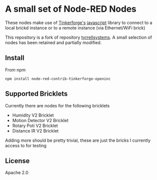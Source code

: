 # A small set of Node-RED Nodes

These nodes make use of [Tinkerforge's][1] [javascript][2] library to connect
to a local brickd instance or to a remote instance (via Ethernet/WiFi brick)

This repository is a fork of repository [tyrrellsystems][3]. A small selection of nodes has been retained and partially modified.

## Install

From npm

`npm install node-red-contrib-tinkerforge-openinc`

## Supported Bricklets

Currently there are nodes for the following bricklets

- Humidity V2 Bricklet
- Motion Detector V2 Bricklet
- Rotary Poti V2 Bricklet
- Distance IR V2 Bricklet

Adding more should be pretty trivial, these are just the bricks I currently
access to for testing

## License

Apache 2.0

[1]: http://www.tinkerforge.com/en
[2]: http://www.tinkerforge.com/en/doc/index.html#/software-javascript-open
[3]: https://github.com/tyrrellsystems/node-red-contrib-tinkerforge
